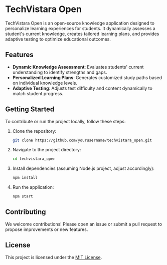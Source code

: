 # TechVistara Open

TechVistara Open is an open-source knowledge application designed to personalize learning experiences for students. It dynamically assesses a student's current knowledge, creates tailored learning plans, and provides adaptive testing to optimize educational outcomes.

## Features

- **Dynamic Knowledge Assessment**: Evaluates students' current understanding to identify strengths and gaps.
- **Personalized Learning Plans**: Generates customized study paths based on individual knowledge levels.
- **Adaptive Testing**: Adjusts test difficulty and content dynamically to match student progress.

## Getting Started

To contribute or run the project locally, follow these steps:

1. Clone the repository:
    ```bash
    git clone https://github.com/yourusername/techvistara_open.git
    ```
2. Navigate to the project directory:
    ```bash
    cd techvistara_open
    ```
3. Install dependencies (assuming Node.js project, adjust accordingly):
    ```bash
    npm install
    ```
4. Run the application:
    ```bash
    npm start
    ```

## Contributing

We welcome contributions! Please open an issue or submit a pull request to propose improvements or new features.

## License

This project is licensed under the [MIT License](LICENSE).